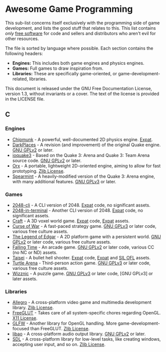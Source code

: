 # Awesome Game Programming #

This sub-list concerns itself exclusively with the programming side of game development, and lists the good stuff that relates to this. This list contains *only* [free software][1] for code and sellers and distributors who aren't evil for other resources.

The file is sorted by language where possible. Each section contains the following headers:

* **Engines:** This includes both game engines and physics engines.
* **Games:** Full games to draw inspiration from.
* **Libraries:** These are specifically game-oriented, or game-development-related, libraries.

This document is released under the GNU Free Documentation License, version 1.3, without invariants or a cover. The text of the license is provided in the LICENSE file.

## C ##

### Engines ###

* [Chipmunk][9] - A powerful, well-documented 2D physics engine. [Expat][10].
* [DarkPlaces][2] - A revision (and improvement) of the original Quake engine. [GNU GPLv2][3] or later.
* [ioquake3][4] - Based on the Quake 3: Arena and Quake 3: Team Arena source code. [GNU GPLv2][3] or later.
* [Orx][5] - A portable, lightweight 2D-oriented engine, aiming to allow for fast prototyping. [Zlib License][6].
* [Spearmint][7] - A heavily-modified version of the Quake 3: Arena engine, with many additional features. [GNU GPLv3][8] or later.

### Games ###

* [2048-cli][11] - A CLI version of 2048. [Expat][10] code, no significant assets.
* [2048-in-terminal][12] - Another CLI version of 2048. [Expat][10] code, no significant assets.
* [Craft][13] - A 3D voxel world game. [Expat][10] code, [Expat][10] assets.
* [Curse of War][14] - A fast-paced strategy game. [GNU GPLv3][8] or later code, various free culture assets.
* [The Legend of Edgar][15] - A 2D platform game with a persistent world. [GNU GPLv2][3] or later code, various free culture assets.
* [Falling Time][16] - An arcade game. [GNU GPLv2][3] or later code, various CC (no NC or ND) assets.
* [Taisei][17] - A bullet hell shooter. [Expat][10] code, [Expat][10] and [SIL OFL][18] assets.
* [Turtle Arena][19] - Third-person action game. [GNU GPLv3][8] or later code, various free culture assets.
* [Wizznic][20] - A puzzle game. [GNU GPLv3][8] or later code, [GNU GPLv3] or later assets.

### Libraries ###

* [Allegro][22] - A cross-platform video game and multimedia development library. [Zlib License][6].
* [FreeGLUT][23] - Takes care of all system-specific chores regarding OpenGL. [X11 License][24].
* [GLFW][25] - Another library for OpenGL handling. More game-development-focused than FreeGLUT. [Zlib License][6].
* [libao][26] - A cross-platform audio output library. [GNU GPLv2][3] or later.
* [SDL][21] - A cross-platform library for low-level tasks, like creating windows, accepting user input, and so on. [Zlib License][6].

[1]: https://www.fsf.org/about/what-is-free-software
[2]: https://icculus.org/twilight/darkplaces/
[3]: https://www.gnu.org/licenses/old-licenses/gpl-2.0.html
[4]: http://ioquake3.org/
[5]: http://orx-project.org/
[6]: http://directory.fsf.org/wiki/License:Zlib
[7]: http://spearmint.pw/
[8]: https://www.gnu.org/licenses/gpl.html
[9]: https://chipmunk-physics.net/
[10]: https://directory.fsf.org/wiki/License:Expat
[11]: https://github.com/Tiehuis/2048-cli
[12]: https://github.com/alewmoose/2048-in-terminal
[13]: https://github.com/fogleman/Craft
[14]: https://github.com/a-nikolaev/curseofwar
[15]: https://github.com/riksweeney/edgar
[16]: https://github.com/cxong/FallingTime
[17]: https://github.com/laochailan/taisei
[18]: http://scripts.sil.org/cms/scripts/page.php?site_id=nrsi&id=OFL_web
[19]: https://github.com/Turtle-Arena/turtle-arena-code
[20]: https://github.com/DusteDdk/Wizznic
[21]: https://www.libsdl.org/
[22]: http://liballeg.org
[23]: http://freeglut.sourceforge.net/
[24]: http://directory.fsf.org/wiki/License:X11
[25]: http://www.glfw.org/
[26]: https://www.xiph.org/ao/
